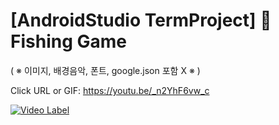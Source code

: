 # [AndroidStudio TermProject] :tropical_fish: Fishing Game
( ※ 이미지, 배경음악, 폰트, google.json 포함 X ※ )

Click URL or GIF: https://youtu.be/_n2YhF6vw_c 

[![Video Label](https://user-images.githubusercontent.com/54823396/79413505-0ec02a80-7fe3-11ea-8c21-80373f75a597.gif)](https://youtu.be/_n2YhF6vw_c?t=0s)
